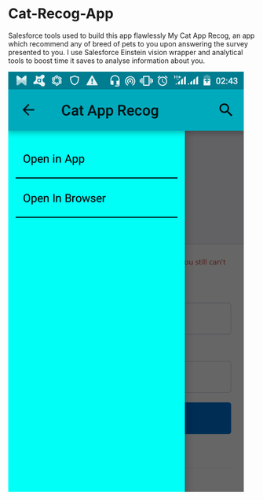 # Cat-Recog-App
Salesforce tools used to build this app flawlessly
My Cat App Recog, an app which recommend any of breed of pets to you upon answering the survey presented to you. I use Salesforce Einstein vision wrapper and analytical tools to boost time it saves to analyse information about you.

![Test Image 4](https://github.com/Nastylux/Cat-Recog-App/blob/master/Screenshot_20191114-024334.png)
